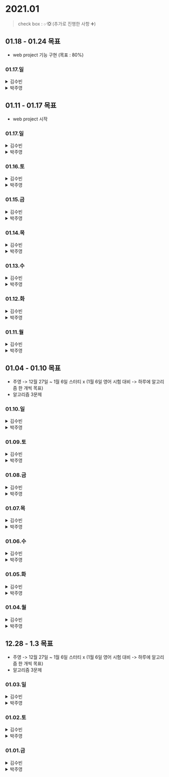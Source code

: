 # 2021.01

> check box : ✅❎ (추가로 진행한 사항 ➕)

## 01.18 - 01.24 목표
- web project 기능 구현 (목표 : 80%)

### 01.17.일

<details>
<summary>김수빈</summary>

|Check|To Do|
|:---:|---|
||블로그 포스팅|
||알고리즘 자바 2문제|
||파이썬 알고리즘 Section 6.9|
||프로젝트 기능 구현|

</details>

<details>
<summary>박주영</summary>

|Check|To Do|
|:---:|---|
|||

</details>

## 01.11 - 01.17 목표
- web project 시작

### 01.17.일

<details>
<summary>김수빈</summary>

|Check|To Do|
|:---:|---|
|✅|블로그포스팅|
|✅|파이썬 알고리즘 Section 6.8|
|✅|자바 알고리즘 1문제|
|✅|스프링 입문 Section 6.6, 7, 8|

</details>

<details>
<summary>박주영</summary>

|Check|To Do|
|:---:|---|
||알고리즘 수업 듣기 - 학교|
||numpy 정리 및 실습|
||matplotlib 정리 및 실습|
||AI 회의 및 발표|
||인프론 4강 |

</details>

### 01.16.토

<details>
<summary>김수빈</summary>

|Check|To Do|
|:---:|---|
|✅|블로그포스팅|
|✅|파이썬 알고리즘 Section 6.7|
|✅|자바 알고리즘 1문제 => 총 2문제 풀었음|
|❎|스프링 입문 Section 6, 7, 8 => 6.2 ~ 6.5 수강|
|❎|프로젝트 회원가입 기능 구현|

</details>

<details>
<summary>박주영</summary>

|Check|To Do|
|:---:|---|
|✅|pandas 정리 및 실습|
|❎|numpy 정리 및 실습|
|❎|인프런 - 4과목 수강|
|✅|머신러닝 - 통계학 수업 |

</details>

### 01.15.금

<details>
<summary>김수빈</summary>

|Check|To Do|
|:---:|---|
|❎|블로그포스팅|
|✅|자바 알고리즘 1문제|
|❎|프로젝트 회원가입 기능 구현|

</details>

<details>
<summary>박주영</summary>

|Check|To Do|
|:---:|---|
|||

</details>

### 01.14.목

<details>
<summary>김수빈</summary>

|Check|To Do|
|:---:|---|
|✅|블로그포스팅|
|❎|자바 알고리즘 1문제|

</details>

<details>
<summary>박주영</summary>

|Check|To Do|
|:---:|---|
|||

</details>

### 01.13.수

<details>
<summary>김수빈</summary>

|Check|To Do|
|:---:|---|
|❎|스프링 입문 Section 6, 7, 8|
|❎|파이썬 알고리즘 Section 6.7|
|❎|자바 알고리즘 1문제|
|✅|AD Techk, 파이프라인 알아보기|
|✅|프로젝트 UI/UX 최종|
|✅|블로그 포스팅|

</details>

<details>
<summary>박주영</summary>

|Check|To Do|
|:---:|---|
|✅|프로그래머스 Level2 - 3문제|
|❎|Spring - github 정리|
|❎|pandas 정리 |

</details>

### 01.12.화

<details>
<summary>김수빈</summary>

|Check|To Do|
|:---:|---|
|❎|스프링 입문 Section 6, 7, 8|
|❎|파이썬 알고리즘 Section 6.7|
|✅|추천 알고리즘 정리|
|✅|탐색 알고리즘 정리|
|❎|AD Techk, 파이프라인 알아보기|
|✅|블로그 포스팅|

</details>

<details>
<summary>박주영</summary>

|Check|To Do|
|:---:|---|
|✅|AI - 수학-선형대수 수업 듣기|
|❎|numpy, pandas, matplotlib 라이브러리 정리 및 과제 구현하기|
|❎|web project - 뉴스 데이터 셋 OR 네이버 지식백과사전 데이터 셋 구축하기 -> Web crawling 작성|
|❎|프로그래머스 Level2 세 문제 풀기|
|✅|오픽노잼 -> 강의 |
</details>

### 01.11.월

<details>
<summary>김수빈</summary>

|Check|To Do|
|:---:|---|
|❎|스프링 입문 Section 6, 7, 8|
|✅|파이썬 알고리즘 Section 6.6|
|✅|프로그래머스 level 1 자바 2문제|
|✅|블로그 포스팅|
|✅|STT 프로젝트 UI/UX|

</details>

<details>
<summary>박주영</summary>

|Check|To Do|
|:---:|---|
|✅|AI - 수학, 통계학 강의 듣기|
|❎|numpy, pandas, matplotlib 라이브러리 정리 및 과제 구현하기|
|✅|추천 알고리즘 마지막 정리 끝내기|
|✅|web project - LSTM을 이용한 로이터 뉴스 카테고리 분류하기 연습 실행 및 모델 구조 파악|
|✅|인프런 3.8~ 끝내기|
|❎|인프런 kubernetes 1강 끝내기 최대한|

</details>


## 01.04 - 01.10 목표
- 주영 -> 12월 27일 ~ 1월 6일 스터티 x (1월 6일 영어 시험 대비 -> 하루에 알고리즘 한 개씩 목표)
- 알고리즘 3문제

### 01.10.일

<details>
<summary>김수빈</summary>

|Check|To Do|
|:---:|---|
|❎|스프링 입문 Section 6, 7, 8|
|❎|파이썬 알고리즘 Section 6.6|
|❎|프로그래머스 level 1 자바 2문제|
|✅|블로그 포스팅|

</details>

<details>
<summary>박주영</summary>

|Check|To Do|
|:---:|---|
|||
|||

</details>

### 01.09.토

<details>
<summary>김수빈</summary>

|Check|To Do|
|:---:|---|
|✅|스프링 입문 Section 5.2, 5.3|
|✅|파이썬 알고리즘 Section 6.5|
|✅|프로그래머스 level 1 자바 2문제|
|✅|블로그 포스팅|
|✅|STT 프로젝트 DB 설계 초안|
|✅|STT 프로젝트 UI/UX 초안 => 진행중|

</details>

<details>
<summary>박주영</summary>

|Check|To Do|
|:---:|---|
|||
|||

</details>

### 01.08.금

<details>
<summary>김수빈</summary>

|Check|To Do|
|:---:|---|
|❎|스프링 입문 Section 5.2, 6, 7, 8|
|✅|데브옵스(DevOps)를 위한 쿠버네티스 마스터 Section 1.8 - 1.14|
|✅|파이썬 알고리즘 Section 6.4, 잠깐 지식|
|✅|프로그래머스 level 1 자바 2문제|
|✅|블로그 포스팅|
|❎|STT 프로젝트 DB 설계|

무리하게 계획짜지 않기...!

</details>

<details>
<summary>박주영</summary>

|Check|To Do|
|:---:|---|
|||
|||

</details>

### 01.07.목

<details>
<summary>김수빈</summary>

|Check|To Do|
|:---:|---|
|✅|알고리즘 2문제 (java)|
|✅|스프링 입문 Section 5.1|
|✅|데브옵스(DevOps)를 위한 쿠버네티스 마스터 Section 1.6, 1.7|
|➕|STT 프로젝트 요구사항 분석|

</details>

<details>
<summary>박주영</summary>

|Check|To Do|
|:---:|---|
|||
|||

</details>

### 01.06.수

<details>
<summary>김수빈</summary>

|Check|To Do|
|:---:|---|
|✅|알고리즘 2문제 (java)|
|❎|스프링 입문 Section 5.1|
|✅|데브옵스(DevOps)를 위한 쿠버네티스 마스터 Section 1.5|

</details>

<details>
<summary>박주영</summary>

|Check|To Do|
|:---:|---|
|||
|||

</details>

### 01.05.화

<details>
<summary>김수빈</summary>

|Check|To Do|
|:---:|---|
|✅|알고리즘 2문제 (java)|

몸 상태가 좋지 않아서 오늘까지는 봐주세여 ㅠㅠ
 
</details>

<details>
<summary>박주영</summary>

|Check|To Do|
|:---:|---|
|||
|||

</details>

### 01.04.월

<details>
<summary>김수빈</summary>

|Check|To Do|
|:---:|---|
|✅|알고리즘 2문제 (java)|
 
</details>

<details>
<summary>박주영</summary>

|Check|To Do|
|:---:|---|
|✅|Opic - 설문 표현 다 외우기 + 돌발 패턴 외우기|
|✅|인프런 - 알고리즘 3(7)|
|✅|알고리즘 1문제|

</details>

## 12.28 - 1.3 목표
- 주영 -> 12월 27일 ~ 1월 6일 스터티 x (1월 6일 영어 시험 대비 -> 하루에 알고리즘 한 개씩 목표)
- 알고리즘 3문제

### 01.03.일

<details>
<summary>김수빈</summary>

|Check|To Do|
|:---:|---|
|✅|스프링 입문 Section 4.2|
|✅|알고리즘 2문제 (java)|
 
</details>

<details>
<summary>박주영</summary>

|Check|To Do|
|:---:|---|
|✅|Opic - 돌발 day(3-4) 끝내기 -> 정리 먼저|
|✅|Opic - 설문 표현 외우기 & 롤플레이 표현 외우기|
|✅|인프런 - 알고리즘 3(4~6)|

</details>

### 01.02.토

<details>
<summary>김수빈</summary>

|Check|To Do|
|:---:|---|
|✅|데브옵스(DevOps)를 위한 쿠버네티스 마스터 Section 1.4|
|❎|스프링 입문 Section 4.2|
|✅|알고리즘 2문제|
 
</details>

<details>
<summary>박주영</summary>

|Check|To Do|
|:---:|---|
|✅|Opic - role play 끝내기|
|✅|Opic - 돌발 day(1-2) 끝내기|
|✅|인프런 - 알고리즘 3(1~3)|
|✅|알고리즘 2문제|

</details>

### 01.01.금

<details>
<summary>김수빈</summary>

|Check|To Do|
|:---:|---|
|✅|데브옵스(DevOps)를 위한 쿠버네티스 마스터 Section 1.3 ~|
|✅|스프링 입문 Section 4.1 ~|
|❎|알고리즘 1문제|
 
</details>

<details>
<summary>박주영</summary>

|Check|To Do|
|:---:|---|
|||
|||
|||

</details>
